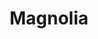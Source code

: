 ---
title: Magnolia
code: MAGN
thumbnail-image: # full url or relative path to the image for the card on the home page
featured-image: # full url or relative path to the image for the top of the film page
deployed: false
---
